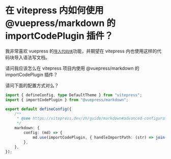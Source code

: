 # 在 vitepress 内如何使用 @vuepress/markdown 的 importCodePlugin 插件？

我非常喜欢 vuepress 的[`导入代码块`](https://vuejs.press/zh/guide/markdown.html#导入代码块)功能，并期望在 vitepress 内也使用这样的代码块导入语法写文档。

请问我应该怎么在 vitepress 项目内使用 @vuepress/markdown 的 importCodePlugin 插件？

请问下面的配置方式对么？

```ts
import { defineConfig, type DefaultTheme } from "vitepress";
import { importCodePlugin } from "@vuepress/markdown";

export default defineConfig({
	/**
	 * @see https://vitepress.dev/zh/guide/markdown#advanced-configuration
	 */
	markdown: {
		config: (md) => {
			md.use(importCodePlugin, { handleImportPath: (str) => join(process.cwd(), str) });
		},
	},
});
```
